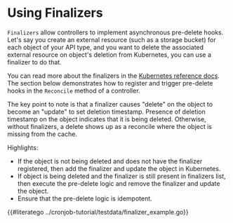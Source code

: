 # Using Finalizers

`Finalizers` allow controllers to implement asynchronous pre-delete hooks. Let's
say you create an external resource (such as a storage bucket) for each object of
your API type, and you want to delete the associated external resource
on object's deletion from Kubernetes, you can use a finalizer to do that.

You can read more about the finalizers in the [Kubernetes reference docs](https://kubernetes.io/docs/tasks/extend-kubernetes/custom-resources/custom-resource-definitions/#finalizers). The section below demonstrates how to register and trigger pre-delete hooks
in the `Reconcile` method of a controller.

The key point to note is that a finalizer causes "delete" on the object to become
an "update" to set deletion timestamp. Presence of deletion timestamp on the object
indicates that it is being deleted. Otherwise, without finalizers, a delete
shows up as a reconcile where the object is missing from the cache.

Highlights:
- If the object is not being deleted and does not have the finalizer registered,
  then add the finalizer and update the object in Kubernetes.
- If object is being deleted and the finalizer is still present in finalizers list,
  then execute the pre-delete logic and remove the finalizer and update the
  object.
- Ensure that the pre-delete logic is idempotent.

{{#literatego ../cronjob-tutorial/testdata/finalizer_example.go}}

